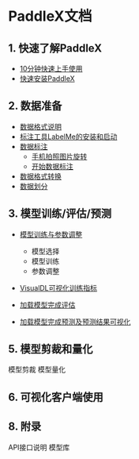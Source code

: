 # PaddleX文档

## 1. 快速了解PaddleX

* [10分钟快速上手使用](./quick_start.md)
* [快速安装PaddleX](./install.md)

## 2. 数据准备

* [数据格式说明](./data/format/README.md)
* [标注工具LabelMe的安装和启动](./data/annotation/labelme.md)
* [数据标注](./data/annotation/README.md)
  * [手机拍照图片旋转](./data/annotation/README.md)
  * [开始数据标注](./data/annatation/README.md)
* [数据格式转换](./data/convert.md)
* [数据划分](./data/split.md)

## 3. 模型训练/评估/预测

* [模型训练与参数调整]()
  * 模型选择
  * 模型训练
  * 参数调整

* [VisualDL可视化训练指标]()

* [加载模型完成评估]()
* [加载模型完成预测及预测结果可视化]()

## 5. 模型剪裁和量化

模型剪裁
模型量化

## 6. 可视化客户端使用

## 8. 附录
API接口说明
模型库

